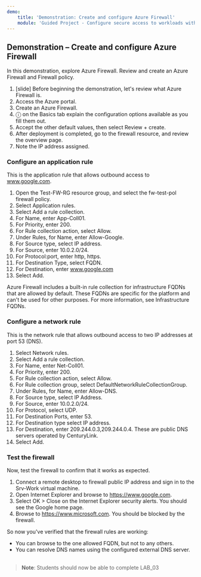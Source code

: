 ```yaml
---
demo:
    title: 'Demonstration: Create and configure Azure Firewall'
    module: 'Guided Project - Configure secure access to workloads with Azure virtual networking services'
---
```

## Demonstration – Create and configure Azure Firewall

In this demonstration, explore Azure Firewall.
Review and create an Azure Firewall and Firewall policy.
1.	[slide] Before beginning the demonstration, let's review what Azure Firewall is.
2.	Access the Azure portal.
3.	Create an Azure Firewall.
4.	ⓘ on the Basics tab explain the configuration options available as you fill them out. 
5.	Accept the other default values, then select Review + create.
6.	After deployment is completed, go to the firewall resource, and review the overview page. 
7.	Note the IP address assigned. 

### Configure an application rule 
This is the application rule that allows outbound access to www.google.com.
1.	Open the Test-FW-RG resource group, and select the fw-test-pol firewall policy.
2.	Select Application rules.
3.	Select Add a rule collection.
4.	For Name, enter App-Coll01.
5.	For Priority, enter 200.
6.	For Rule collection action, select Allow.
7.	Under Rules, for Name, enter Allow-Google.
8.	For Source type, select IP address.
9.	For Source, enter 10.0.2.0/24.
10.	For Protocol:port, enter http, https.
11.	For Destination Type, select FQDN.
12.	For Destination, enter www.google.com
13.	Select Add.

Azure Firewall includes a built-in rule collection for infrastructure FQDNs that are allowed by default. These FQDNs are specific for the platform and can't be used for other purposes. For more information, see Infrastructure FQDNs.

### Configure a network rule
This is the network rule that allows outbound access to two IP addresses at port 53 (DNS).
1.	Select Network rules.
2.	Select Add a rule collection.
3.	For Name, enter Net-Coll01.
4.	For Priority, enter 200.
5.	For Rule collection action, select Allow.
6.	For Rule collection group, select DefaultNetworkRuleCollectionGroup.
7.	Under Rules, for Name, enter Allow-DNS.
8.	For Source type, select IP Address.
9.	For Source, enter 10.0.2.0/24.
10.	For Protocol, select UDP.
11.	For Destination Ports, enter 53.
12.	For Destination type select IP address.
13.	For Destination, enter 209.244.0.3,209.244.0.4.
These are public DNS servers operated by CenturyLink.
14.	Select Add.

### Test the firewall
Now, test the firewall to confirm that it works as expected.
1.	Connect a remote desktop to firewall public IP address and sign in to the Srv-Work virtual machine.
2.	Open Internet Explorer and browse to https://www.google.com.
3.	Select OK > Close on the Internet Explorer security alerts. You should see the Google home page.
4.	Browse to https://www.microsoft.com. You should be blocked by the firewall.

So now you've verified that the firewall rules are working:
- You can browse to the one allowed FQDN, but not to any others.
- You can resolve DNS names using the configured external DNS server.
 
>**Note**: Students should now be able to complete LAB_03

